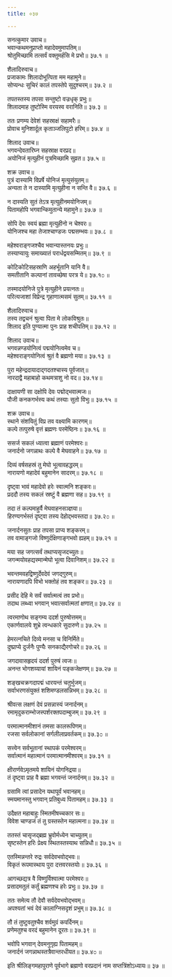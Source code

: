 ```yaml
---
title: ०३७

---
```

सनत्कुमार उवाच॥  
भवान्कथमनुप्राप्तो महादेवमुमापतिम्॥  
श्रोतुमिच्छामि तत्सर्वं वक्तुमर्हसि मे प्रभो॥ ३७.१ ॥  
  
शैलादिरुवाच॥  
प्रजाकामः शिलादोभूत्पिता मम महामुने॥  
सोप्यन्धः सुचिरं कालं तपस्तेपे सुदुश्चरम्॥ ३७.२ ॥  
  
तपतस्तस्य तपसा सन्तुष्टो वज्रधृक् प्रभुः॥  
शिलादमाह तुष्टोस्मि वरयस्व वरानिति॥ ३७.३ ॥  
  
ततः प्रणम्य देवेशं सहस्राक्षं सहामरैः॥  
प्रोवाच मुनिशार्दूल कृताञ्जलिपुटो हरिम्॥ ३७.४ ॥  
  
शिलाद उवाच॥  
भगवन्देवतारिघ्न सहस्राक्ष वरप्रद॥  
अयोनिजं मृत्युहीनं पुत्रमिच्छामि सुव्रत॥ ३७.५ ॥  
  
शक्र उवाच॥  
पुत्रं दास्यामि विप्रर्षे योनिजं मृत्युसंयुतम्॥  
अन्यता ते न दास्यामि मृत्युहीना न सन्ति वै॥ ३७.६ ॥  
  
न दास्यति सुतं तेऽत्र मृत्युहीनमयोनिजम्॥  
पितामहोपि भगवान्किमुतान्ये महामुने॥ ३७.७ ॥  
  
सोपि देवः स्वयं ब्रह्मा मृत्युहीनो न चेश्वरः॥  
योनिजश्च महा तेजाश्चाण्डजः पद्मसम्भवः॥ ३७.८ ॥  
  
महेश्वराङ्गजश्चैव भवान्यास्तनयः प्रभुः॥  
तस्याप्यायुः समाख्यातं परार्धद्वयसम्मितम्॥ ३७.९ ॥  
  
कोटिकोटिसहस्राणि अहर्भूतानि यानि वै॥  
समतीतानि कल्पानां तावच्छेषा परत्र ये॥ ३७.१೦ ॥  
  
तस्मादयोनिजे पुत्रे मृत्युहीने प्रयत्नतः॥  
परित्यजाशां विप्रेन्द्र गृहाणात्मसमं सुतम्॥ ३७.११ ॥  
  
शैलादिरुवाच॥  
तस्य तद्वचनं श्रुत्वा पिता मे लोकविश्रुतः॥  
शिलाद इति पुण्यात्मा पुनः प्राह शचीपतिम्॥ ३७.१२ ॥  
  
शिलाद उवाच॥  
भगवन्नण्डयोनित्वं पद्मयोनित्वमेव च॥  
महेश्वराङ्गयोनित्वं श्रुतं वै ब्रह्मणो मया॥ ३७.१३ ॥  
  
पुरा महेन्द्रदायादाद्गदतश्चास्य पूर्वजात्॥  
नारदाद्वै महाबाहो कथमत्राशु नो वद॥ ३७.१४॥  
  
दाक्षायणी सा दक्षोपि देवः पद्मोद्भवात्मजः॥  
पौजी कनकगर्भस्य कथं तस्याः सुतो विभुः॥ ३७.१५ ॥  
  
शक्र उवाच॥  
स्थाने संशयितुं विप्र तव वक्ष्यामि कारणम्॥  
कल्पे तत्पुरुषे वृत्तं ब्रह्मणः परमेष्ठिनः॥ ३७.१६ ॥  
  
ससर्ज सकलं ध्यात्वा ब्रह्माणं परमेश्वरः॥  
जनार्दनो जगन्नाथः कल्पे वै मेघवाहने॥ ३७.१७ ॥  
  
दिव्यं वर्षसहस्रं तु मेघो भूत्वावहद्धरम्॥  
नारायणो महादेवं बहुमानेन सादरम्॥ ३७.१८ ॥  
  
दृष्ट्वा भावं महादेवो हरेः स्वात्मनि शङ्करः॥  
प्रददौ तस्य सकलं स्रष्टुं वै ब्रह्मणा सह॥ ३७.१९ ॥  
  
तदा तं कल्पमाहुर्वै मेघवाहनसञ्ज्ञया॥  
हिरण्यगर्भस्तं दृष्ट्वा तस्य देहोद्भवस्तदा॥ ३७.२೦ ॥  
  
जनार्दनसुतः प्राह तपसा प्राप्य शङ्करम्॥  
तव वामाङ्गजो विष्णुर्दक्षिणाङ्गभवो ह्यहम्॥ ३७.२१ ॥  
  
मया सह जगत्सर्वं तथाप्यसृजदच्युतः॥  
जगन्मयोवहद्यस्मान्मेघो भूत्वा दिवानिशम्॥ ३७.२२ ॥  
  
भवन्तमवहद्विष्णुर्देवदेवं जगद्गुरुम्॥  
नारायणादपि विभो भक्तोहं तव शङ्कर॥ ३७.२३ ॥  
  
प्रसीद देहि मे सर्वं सर्वात्मत्वं तव प्रभो॥  
तदाथ लब्ध्वा भगवान् भवात्सर्वात्मतां क्षणात्॥ ३७.२४ ॥  
  
त्वरमाणोथ सङ्गम्य ददर्श पुरुषोत्तमम्॥  
एकार्णवालये शुभ्रे त्वन्धकारे सुदारुणे॥ ३७.२५ ॥  
  
हेमरत्नचिते दिव्ये मनसा च विनिर्मिते॥  
दुष्प्राप्ये दुर्जनैः पुण्यैः सनकाद्यैरगोचरे॥ ३७.२६ ॥  
  
जगदावासहृदयं ददर्श पुरुषं त्वजः॥  
अनन्त भोगशय्यायां शायिनं पङ्कजेक्षणम्॥ ३७.२७ ॥  
  
शङ्खचक्रगदापद्मं धारयन्तं चतुर्भुजम्॥  
सर्वाभरणसंयुक्तं शशिमण्डलसन्निभम्॥ ३७.२८ ॥  
  
श्रीवत्स लक्षणं देवं प्रसन्नास्यं जनार्दनम्॥  
रमामृदुकराम्भोजस्पर्शरक्तपदाम्बुजम्॥ ३७.२९ ॥  
  
परमात्मानमीशानं तमसा कालरूपिणम्॥  
रजसा सर्वलोकानां सर्गलीलाप्रवर्तकम्॥ ३७.३೦ ॥  
  
सत्त्वेन सर्वभूतानां स्थापकं परमेश्वरम्॥  
सर्वात्मानं महात्मानं परमात्मानमीश्वरम्॥ ३७.३१ ॥  
  
क्षीरार्णवेऽमृतमये शायिनं योगनिद्रया॥  
तं दृष्ट्वा प्राह वै ब्रह्मा भगवन्तं जनार्दनम्॥ ३७.३२ ॥  
  
ग्रसामि त्वां प्रसादेन यथापूर्वं भवानहम्॥  
स्मयमानस्तु भगवान् प्रतिबुध्य पितामहम्॥ ३७.३३ ॥  
  
उदैक्षत महाबाहुः स्मितमीषच्चकार सः॥  
विवेश चाण्डजं तं तु ग्रस्तस्तेन महात्मना॥ ३७.३४ ॥  
  
ततस्तं चासृजद्ब्रह्म भ्रुवोर्मध्येन चाच्युतम्॥  
सृष्टस्तेन हरिः प्रेक्ष्य स्थितस्तस्याथ सन्निधौ॥ ३७.३५ ॥  
  
एतस्मिन्नन्तरे रुद्रः सर्वदेवभवोद्भवः॥  
विकृतं रूपमास्थाय पुरा दत्तवरस्तयोः॥ ३७.३६ ॥  
  
आगच्छद्यत्र वै विष्णुर्विश्वात्मा परमेश्वरः॥  
प्रसादमतुलं कर्तुं ब्रह्मणश्च हरेः प्रभुः॥ ३७.३७ ॥  
  
ततः समेत्य तौ देवौ सर्वदेवभवोद्भवम्॥  
अपश्यतां भवं देवं कालाग्निसदृशं प्रभुम्॥ ३७.३८ ॥  
  
तौ तं तुष्टुवतुश्चैव शर्वमुग्रं कपर्दिनम्॥  
प्रणेमतुश्च वरदं बहुमानेन दूरतः॥ ३७.३९ ॥  
  
भवोपि भगवान् देवमनुगृह्य पितामहम्॥  
जनार्दनं जगन्नाथस्तत्रैवान्तरधीयत॥ ३७.४೦ ॥  
  
इति श्रीलिङ्गमहापुराणे पूर्वभागे ब्रह्मणो वरप्रदानं नाम सप्तत्रिंशोऽध्यायः॥ ३७ ॥